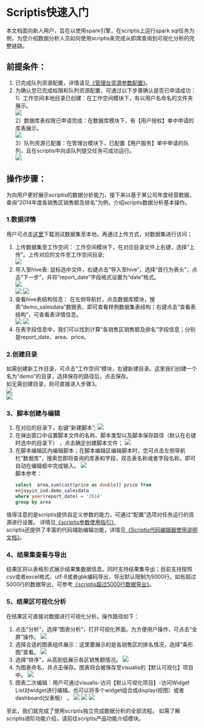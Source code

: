 # Scriptis快速入门

本文档面向新人用户，旨在以使用spark引擎，在scriptis上运行spark sql任务为例，为您介绍数据分析人员如何使用scriptis来完成从即席查询到可视化分析的完整链路。
## 前提条件：
1. 已完成队列资源配置，详情请见[《管理台资源参数配置》](./管理台资源参数配置.md)。
2. 为确认您已完成权限和队列资源配置，可通过以下步骤确认是否已申请成功：   
1）工作空间本地目录已创建：在工作空间模块下，有以用户名命名的文件夹展示。  
![](images/数据分析快速入门/scriptis1-1.png)   
2）数据库表权限已申请完成：在数据库模块下，有【用户授权】单中申请的库表展示。   
![](images/数据分析快速入门/scriptis1-2.png)      
3）队列资源已配置：在管理台模块下，已配置【用户服务】单中申请的队列，且在scriptis中向该队列提交任务可成功运行。  
![](images/数据分析快速入门/scriptis1-3.png)   

## 操作步骤：

为向用户更好展示scriptis的数据分析能力，接下来以基于某公司年度经营数据，查询“2014年度各销售区销售额及排名”为例，介绍scriptis数据分析基本操作。

### 1.数据详情

用户可点击<a href="./source/demo_salesdata.xlsx" target="_blank">这里</a>下载测试数据集至本地，再通过上传方式，对数据集进行访问；    
1. 上传数据集至工作空间： 工作空间模块下，在对应目录文件上右键，选择“上传”。上传对应的文件至工作空间目录;   
   ![](images/数据分析快速入门/scriptis1-4.png)   
2. 导入至hive表: 鼠标选中文件，右键点击“导入至hive”，选择“首行为表头”，点击“下一步”，并将“report_date”字段格式设置为“date”格式。   
   ![](images/数据分析快速入门/scriptis1-5.png)    
   ![](images/数据分析快速入门/scriptis1-6.png)
   ![](images/数据分析快速入门/scriptis1-7.png)
3. 查看hive表结构信息： 在左侧导航栏，点击数据库模块，搜索“demo_salesdata”数据表，即可查看样例数据集表结构；右键点击”查看表结构“，可查看表详情信息。   
![](images/数据分析快速入门/scriptis1-8.png) ![](images/数据分析快速入门/scriptis1-9.png)   
4. 在表字段信息中，我们可以找到计算“各销售区销售额及排名”字段信息；分别是report_date、area、price。

### 2.创建目录

如需创建新工作目录，可点击“工作空间”模块，右键新建目录。这里我们创建一个名为“demo”的目录，选择保存的路径后，点击保存。   
如无需创建目录，则可直接进入步骤3。  
![](images/数据分析快速入门/scriptis2-1.png)   
![](images/数据分析快速入门/scriptis2-2.png)   

### 3、脚本创建与编辑

1. 在对应的目录下，右键“新建脚本”;
![](images/数据分析快速入门/scriptis3-1.png)
2. 在弹出窗口中设置脚本文件的名称、脚本类型以及脚本保存路径（默认在右键时选中的目录下） ，点击确定创建脚本文件；
![](images/数据分析快速入门/scriptis3-2.png)
3. 在脚本编辑区内编辑脚本；在脚本编辑区编辑脚本时，您可点击左侧导航栏“数据库”，搜索您即将查询的库表和字段，双击表名称或者字段名称，即可自动在编辑框中完成输入。
![](images/数据分析快速入门/scriptis3-3.png)   
脚本参考： 
    ````sql
    select  area,sum(cast(price as double)) price from 
    enjoyyin_ind.demo_salesdata
    where year(report_date) = '2014'
    group by area
    ````
值得注意的是scriptis提供自定义参数的能力，可通过“配置”选项对任务运行的资源进行设置。 详情见[《scriptis参数使用指引》](../产品使用指南/Scriptis/变量管理.md)   
scriptis还提供了丰富的代码辅助编辑功能，详情见[《Scriptis代码编辑器使用说明文档》](../产品使用指南/Scriptis/脚本编辑器功能概述.md)。

### 4、结果集查看与导出

结果区将以表格形式展示结果集数据信息。同时支持结果集导出；目前支持按照csv或者excel格式、utf-8或者gbk编码导出，导出默认限制为5000行。如有超过5000行的数据导出，可参考[《scriptis超过5000行数据导出》](../产品使用指南/Scriptis/数据导出.md#2、结果集超过5000行)。

### 5、结果区可视化分析

在结果区可直接对数据进行可视化分析。操作路径如下：
1. 点击“分析”，选择“图表分析”，打开可视化界面。为方便用户操作，可点击“全屏”操作。
![](images/数据分析快速入门/scriptis5-1.png)
2. 选择合适的图表组件展示：这里要展示的是各销售区的排名情况，选择“条形图”查看。
![](images/数据分析快速入门/scriptis5-2.png)
3. 选择“排序”，从高到低展示各区销售额情况。
![](images/数据分析快速入门/scriptis5-3.png)
4. 为图表命名，并点击保存。图表将会被保存至visualis的【默认可视化】项目中。
![](images/数据分析快速入门/scriptis5-4.png)
5. 图表二次编辑：用户可通过visualis-访问【默认可视化项目】-访问Widget List对widget进行编辑。也可以将多个widget组合成display(视图）或者dashboard(仪表板） 。
![](images/数据分析快速入门/scriptis5-5.png)
![](images/数据分析快速入门/scriptis5-6.png)
![](images/数据分析快速入门/scriptis5-7.png)

至此，我们就完成了使用scriptis独立完成数据分析的全部流程。 如需了解scriptis进阶功能介绍，请前往scriptis产品功能介绍模块。
